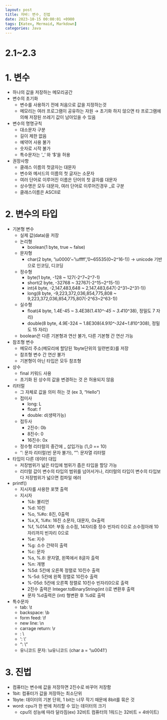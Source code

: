 ```yaml
---
layout: post
title: 자바: 변수, 진법
date: 2023-10-15 00:00:01 +0900
tags: [Katex, Mermaid, Markdown]
categories: Java
---
```

# 2.1~2.3

# 1. 변수

- 하나의 값을 저장하는 메모리공간
- 변수의 초기화
    - 변수를 사용하기 전에 처음으로 값을 지정하는것
    - 메모리는 여러 프로그램이 공유하는 자원
    → 초기화 하지 않으면 타 프로그램에 의해 저장된 쓰레기 값이 남아있을 수 있음
- 변수의 명명규칙
    - 대소문자 구분
    - 길이 제한 없음
    - 예약어 사용 불가
    - 숫자로 시작 불가
    - 특수문자는 ’_’ 와 ‘$’을 허용
- 권장사항
    - 클래스 이름의 첫글자는 대문자
    - 변수와 메서드의 이름의 첫 글자는 소문자
    - 여러 단어로 이루어진 이름은 단어의 첫 글자를 대문자
    - 상수명은 모두 대문자, 여러 단어로 이루어진경우 _로 구분
    - 클래스이름은 ASCII로

# 2. 변수의 타입

- 기본형 변수
    - 실제 값(data)을 저장
    - 논리형
        - boolean(1 byte, true ~ false)
    - 문자형
        - char(2 byte, ‘\u0000’~’\uffff’,’0~65535(0~2^16-1)) → unicode 기반으로 인코딩, 디코딩
    - 정수형
        - byte(1 byte, -128 ~ 127(-2^7~2^7-1)
        - short(2 byte, -32768 ~ 32767(-2^15~2^15-1))
        - int(4 byte, -2,147,483,648 ~ 2,147,483,647(-2^31~2^31-1))
        - long(8 byte, -9,223,372,036,854,775,808 ~ 9,223,372,036,854,775,807(-2^63~2^63-1))
    - 실수형
        - float(4 byte, 1.4E-45 ~ 3.4E38(1.4*10^-45 ~ 3.4*10^38), 정밀도 7 자리)
        - double(8 byte, 4.9E-324 ~ 1.8E308(4.9*10^-324~1.8*10^308), 정밀도 15 자리)
    - boolean은 다른 기본형과 연산 불가, 다른 기본형 간 연산 가능
- 참조형 변수
    - 메모리 주소(메모리에 할당된 1byte단위의 일련번호)를 저장
    - 참조형 변수 간 연산 불가
    - 기본형이 아닌 타입은 모두 참조형
- 상수
    - final 키워드 사용
    - 초기화 된 상수의 값을 변경하는 것 은 허용되지 않음
- 리터럴
    - 그 자체로 값을 의미 하는 것 (ex 3, “Hello”)
    - 접미사
        - long: L
        - float: f
        - double: d(생략가능)
    - 접두사
        - 2진수: 0b
        - 8진수: 0
        - 16진수: 0x
    - 정수형 리터럴의 중간에 _ 삽입가능 (1_0 == 10)
    - ‘’: 문자 리터럴(빈 문자 불가), “”: 문자열 리터럴
- 타입이 다른 데이터 대입
    - 저장범위가 넓은 타입에 범위가 좁은 타입을 할당 가능
    - 리터럴 값이 변수의 타입의 범위를 넘어서거나, 리터럴의 타입이 변수의 타입보다 저장범위가 넓으면 컴파일 에러
- printf()
    - 지시자를 사용한 포맷 출력
    - 지시자
        - %b: 불리언
        - %d: 10진
        - %o, %#o: 8진, 0출력
        - %x,X, %#x: 16진 소문자, 대문자, 0x출력
        - %f, %014.10f: 부동 소수점, 14자리중 정수 빈자리 0으로 소수점아래 10자리까지 빈자리 0으로
        - %e: 지수
        - %g: 소수 간략히 출력
        - %c: 문자
        - %s, %.8: 문자열, 왼쪽에서 8글자 출력
        - %n: 개행
        - %5d: 5칸에 오른쪽 정렬로 10진수 출력
        - %-5d: 5칸에 왼쪽 정렬로 10진수 출력
        - %-05d: 5칸에 오른쪽 정렬로 10진수 빈자리0으로 출력
        - 2진수 출력은 Integer.toBinaryString(int i)로 변환후 출력
        - 문자 %d출력은 (int) 형변환 후 %d로 출력
- 특수문자
    - tab: \t
    - backspace: \b
    - form feed: \f
    - new line: \n
    - carrage return: \r
    - \: \\
    - ‘: \’
    - “: \”
    - 유니코드 문자: \u유니코드 (char a = ‘\u0041’)

# 3. 진법

- 컴퓨터는 변수에 값을 저장하면 2진수로 바꾸어 저장함
- 1bit: 컴퓨터가 값을 저장하는 최소단위
- 1byte: 데이터의 기본 단위, 1 bit는 너무 작기 때문에 8bit를 묶은 것
- word: cpu가 한 번에 처리할 수 있는 데이터의 크기
    - cpu의 성능에 따라 달라짐(ex) 32비트 컴퓨터의 1워드는 32비트 = 4바이트)